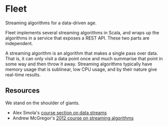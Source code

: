 Fleet
=====

Streaming algorithms for a data-driven age.

Fleet implements several streaming algorithms in Scala, and wraps up the algorithms in a service that exposes a REST API. These two parts are independent.

A streaming algorithm is an algorithm that makes a single pass over data. That is, it can only visit a data point once and much summarise that point in some way and then throw it away. Streaming algorithms typically have memory usage that is sublinear, low CPU usage, and by their nature give real-time results.



## Resources

We stand on the shoulder of giants.

- Alex Smola's [course section on data streams](http://alex.smola.org/teaching/berkeley2012/streams.html)
- Andrew McGregor's [2012 course on streaming algorithms](http://people.cs.umass.edu/~mcgregor/courses/CS711S12/index.html)
